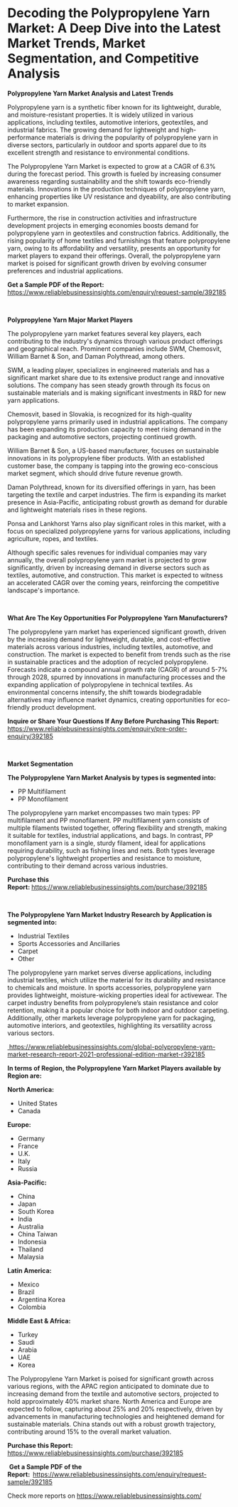 <p><h1>Decoding the Polypropylene Yarn Market: A Deep Dive into the Latest Market Trends, Market Segmentation, and Competitive Analysis</h1></p><p><strong>Polypropylene Yarn Market Analysis and Latest Trends</strong></p>
<p><p>Polypropylene yarn is a synthetic fiber known for its lightweight, durable, and moisture-resistant properties. It is widely utilized in various applications, including textiles, automotive interiors, geotextiles, and industrial fabrics. The growing demand for lightweight and high-performance materials is driving the popularity of polypropylene yarn in diverse sectors, particularly in outdoor and sports apparel due to its excellent strength and resistance to environmental conditions.</p><p>The Polypropylene Yarn Market is expected to grow at a CAGR of 6.3% during the forecast period. This growth is fueled by increasing consumer awareness regarding sustainability and the shift towards eco-friendly materials. Innovations in the production techniques of polypropylene yarn, enhancing properties like UV resistance and dyeability, are also contributing to market expansion. </p><p>Furthermore, the rise in construction activities and infrastructure development projects in emerging economies boosts demand for polypropylene yarn in geotextiles and construction fabrics. Additionally, the rising popularity of home textiles and furnishings that feature polypropylene yarn, owing to its affordability and versatility, presents an opportunity for market players to expand their offerings. Overall, the polypropylene yarn market is poised for significant growth driven by evolving consumer preferences and industrial applications.</p></p>
<p><strong>Get a Sample PDF of the Report:&nbsp;</strong> <a href="https://www.reliablebusinessinsights.com/enquiry/request-sample/392185?utm_campaign=3439&utm_medium=2&utm_source=Github&utm_content=ia&utm_term=29032025&utm_id=polypropylene-yarn">https://www.reliablebusinessinsights.com/enquiry/request-sample/392185</a></p>
<p>&nbsp;</p>
<p><strong>Polypropylene Yarn Major Market Players</strong></p>
<p><p>The polypropylene yarn market features several key players, each contributing to the industry's dynamics through various product offerings and geographical reach. Prominent companies include SWM, Chemosvit, William Barnet & Son, and Daman Polythread, among others. </p><p>SWM, a leading player, specializes in engineered materials and has a significant market share due to its extensive product range and innovative solutions. The company has seen steady growth through its focus on sustainable materials and is making significant investments in R&D for new yarn applications.</p><p>Chemosvit, based in Slovakia, is recognized for its high-quality polypropylene yarns primarily used in industrial applications. The company has been expanding its production capacity to meet rising demand in the packaging and automotive sectors, projecting continued growth.</p><p>William Barnet & Son, a US-based manufacturer, focuses on sustainable innovations in its polypropylene fiber products. With an established customer base, the company is tapping into the growing eco-conscious market segment, which should drive future revenue growth.</p><p>Daman Polythread, known for its diversified offerings in yarn, has been targeting the textile and carpet industries. The firm is expanding its market presence in Asia-Pacific, anticipating robust growth as demand for durable and lightweight materials rises in these regions.</p><p>Ponsa and Lankhorst Yarns also play significant roles in this market, with a focus on specialized polypropylene yarns for various applications, including agriculture, ropes, and textiles.</p><p>Although specific sales revenues for individual companies may vary annually, the overall polypropylene yarn market is projected to grow significantly, driven by increasing demand in diverse sectors such as textiles, automotive, and construction. This market is expected to witness an accelerated CAGR over the coming years, reinforcing the competitive landscape's importance.</p></p>
<p>&nbsp;</p>
<p><strong>What Are The Key Opportunities For Polypropylene Yarn Manufacturers?</strong></p>
<p><p>The polypropylene yarn market has experienced significant growth, driven by the increasing demand for lightweight, durable, and cost-effective materials across various industries, including textiles, automotive, and construction. The market is expected to benefit from trends such as the rise in sustainable practices and the adoption of recycled polypropylene. Forecasts indicate a compound annual growth rate (CAGR) of around 5-7% through 2028, spurred by innovations in manufacturing processes and the expanding application of polypropylene in technical textiles. As environmental concerns intensify, the shift towards biodegradable alternatives may influence market dynamics, creating opportunities for eco-friendly product development.</p></p>
<p><strong>Inquire or Share Your Questions If Any Before Purchasing This Report:</strong> <a href="https://www.reliablebusinessinsights.com/enquiry/pre-order-enquiry/392185?utm_campaign=3439&utm_medium=2&utm_source=Github&utm_content=ia&utm_term=29032025&utm_id=polypropylene-yarn">https://www.reliablebusinessinsights.com/enquiry/pre-order-enquiry/392185</a></p>
<p>&nbsp;</p>
<p><strong>Market Segmentation</strong></p>
<p><strong>The Polypropylene Yarn Market Analysis by types is segmented into:</strong></p>
<p><ul><li>PP Multifilament</li><li>PP Monofilament</li></ul></p>
<p><p>The polypropylene yarn market encompasses two main types: PP multifilament and PP monofilament. PP multifilament yarn consists of multiple filaments twisted together, offering flexibility and strength, making it suitable for textiles, industrial applications, and bags. In contrast, PP monofilament yarn is a single, sturdy filament, ideal for applications requiring durability, such as fishing lines and nets. Both types leverage polypropylene's lightweight properties and resistance to moisture, contributing to their demand across various industries.</p></p>
<p><strong>Purchase this Report:&nbsp;</strong><a href="https://www.reliablebusinessinsights.com/purchase/392185?utm_campaign=3439&utm_medium=2&utm_source=Github&utm_content=ia&utm_term=29032025&utm_id=polypropylene-yarn">https://www.reliablebusinessinsights.com/purchase/392185</a></p>
<p>&nbsp;</p>
<p><strong>The Polypropylene Yarn Market Industry Research by Application is segmented into:</strong></p>
<p><ul><li>Industrial Textiles</li><li>Sports Accessories and Ancillaries</li><li>Carpet</li><li>Other</li></ul></p>
<p><p>The polypropylene yarn market serves diverse applications, including industrial textiles, which utilize the material for its durability and resistance to chemicals and moisture. In sports accessories, polypropylene yarn provides lightweight, moisture-wicking properties ideal for activewear. The carpet industry benefits from polypropylene’s stain resistance and color retention, making it a popular choice for both indoor and outdoor carpeting. Additionally, other markets leverage polypropylene yarn for packaging, automotive interiors, and geotextiles, highlighting its versatility across various sectors.</p></p>
<p><a href="https://www.reliablebusinessinsights.com/global-polypropylene-yarn-market-research-report-2021-professional-edition-market-r392185?utm_campaign=3439&utm_medium=2&utm_source=Github&utm_content=ia&utm_term=29032025&utm_id=polypropylene-yarn">&nbsp;https://www.reliablebusinessinsights.com/global-polypropylene-yarn-market-research-report-2021-professional-edition-market-r392185</a></p>
<p><strong>In terms of Region, the Polypropylene Yarn Market Players available by Region are:</strong></p>
<p>
    <p> <strong> North America: </strong>
        <ul>
            <li>United States</li>
            <li>Canada</li>
        </ul>
        </p> 
    <p> <strong> Europe: </strong>
        <ul>
            <li>Germany</li>
            <li>France</li>
            <li>U.K.</li>
            <li>Italy</li>
            <li>Russia</li>
        </ul>
        </p> 
    <p> <strong> Asia-Pacific: </strong>
        <ul>
            <li>China</li>
            <li>Japan</li>
            <li>South Korea</li>
            <li>India</li>
            <li>Australia</li>
            <li>China Taiwan</li>
            <li>Indonesia</li>
            <li>Thailand</li>
            <li>Malaysia</li>
        </ul>
        </p> 
    <p> <strong> Latin America: </strong>
        <ul>
            <li>Mexico</li>
            <li>Brazil</li>
            <li>Argentina Korea</li>
            <li>Colombia</li>
        </ul>
        </p> 
    <p> <strong> Middle East & Africa: </strong>
        <ul>
            <li>Turkey</li>
            <li>Saudi</li>
            <li>Arabia</li>
            <li>UAE</li>
            <li>Korea</li>
        </ul>
    </p>
    </p>
<p><p>The Polypropylene Yarn Market is poised for significant growth across various regions, with the APAC region anticipated to dominate due to increasing demand from the textile and automotive sectors, projected to hold approximately 40% market share. North America and Europe are expected to follow, capturing about 25% and 20% respectively, driven by advancements in manufacturing technologies and heightened demand for sustainable materials. China stands out with a robust growth trajectory, contributing around 15% to the overall market valuation.</p></p>
<p><strong>Purchase this Report: </strong><a href="https://www.reliablebusinessinsights.com/purchase/392185?utm_campaign=3439&utm_medium=2&utm_source=Github&utm_content=ia&utm_term=29032025&utm_id=polypropylene-yarn">https://www.reliablebusinessinsights.com/purchase/392185</a></p>
<p>&nbsp;<strong>Get a Sample PDF of the Report:&nbsp;&nbsp;</strong><a href="https://www.reliablebusinessinsights.com/enquiry/request-sample/392185?utm_campaign=3439&utm_medium=2&utm_source=Github&utm_content=ia&utm_term=29032025&utm_id=polypropylene-yarn">https://www.reliablebusinessinsights.com/enquiry/request-sample/392185</a></p>
<p><strong></strong></p>
<p>Check more reports on <a href="https://www.reliablebusinessinsights.com/?utm_campaign=3439&utm_medium=2&utm_source=Github&utm_content=ia&utm_term=29032025&utm_id=polypropylene-yarn">https://www.reliablebusinessinsights.com/</a></p>